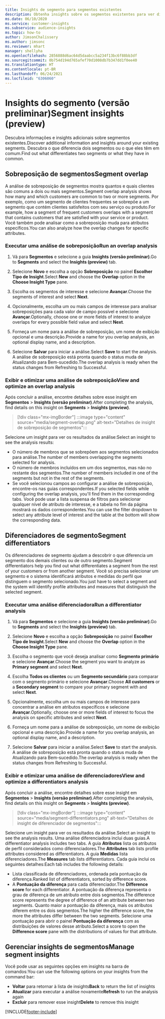 ```yaml
---
title: Insights de segmento para segmentos existentes
description: Obtenha insights sobre os segmentos existentes para ver diferenças e semelhanças.
ms.date: 06/10/2020
ms.service: customer-insights
ms.subservice: audience-insights
ms.topic: how-to
author: JimsonChalissery
ms.author: jimsonc
ms.reviewer: mhart
manager: shellyha
ms.openlocfilehash: 2856888d6ac64d5daabcc5a234f13bc6f88bb3df
ms.sourcegitcommit: 0b754d194d765afef70d1008db7b347dd1f0ee40
ms.translationtype: HT
ms.contentlocale: pt-BR
ms.lasthandoff: 06/24/2021
ms.locfileid: "6306060"
---
```

# <a name="segment-insights-preview"></a><span data-ttu-id="a6264-103">Insights do segmento (versão preliminar)</span><span class="sxs-lookup"><span data-stu-id="a6264-103">Segment insights (preview)</span></span>

<span data-ttu-id="a6264-104">Descubra informações e insights adicionais sobre segmentos existentes.</span><span class="sxs-lookup"><span data-stu-id="a6264-104">Discover additional information and insights around your existing segments.</span></span> <span data-ttu-id="a6264-105">Descubra o que diferencia dois segmentos ou o que eles têm em comum.</span><span class="sxs-lookup"><span data-stu-id="a6264-105">Find out what differentiates two segments or what they have in common.</span></span>

## <a name="segment-overlap"></a><span data-ttu-id="a6264-106">Sobreposição de segmentos</span><span class="sxs-lookup"><span data-stu-id="a6264-106">Segment overlap</span></span>

<span data-ttu-id="a6264-107">A análise de sobreposição de segmentos mostra quantos e quais clientes são comuns a dois ou mais segmentos.</span><span class="sxs-lookup"><span data-stu-id="a6264-107">Segment overlap analysis shows how many and which customers are common to two or more segments.</span></span> <span data-ttu-id="a6264-108">Por exemplo, como um segmento de clientes frequentes se sobrepõe a um segmento que contém clientes satisfeitos com seu serviço ou produto.</span><span class="sxs-lookup"><span data-stu-id="a6264-108">For example, how a segment of frequent customers overlaps with a segment that contains customers that are satisfied with your service or product.</span></span>
<span data-ttu-id="a6264-109">Você também pode analisar como a sobreposição muda para atributos específicos.</span><span class="sxs-lookup"><span data-stu-id="a6264-109">You can also analyze how the overlap changes for specific attributes.</span></span>

### <a name="run-an-overlap-analysis"></a><span data-ttu-id="a6264-110">Executar uma análise de sobreposição</span><span class="sxs-lookup"><span data-stu-id="a6264-110">Run an overlap analysis</span></span>

1. <span data-ttu-id="a6264-111">Vá para **Segmentos** e selecione a guia **Insights (versão preliminar)**.</span><span class="sxs-lookup"><span data-stu-id="a6264-111">Go to **Segments** and select the **Insights (preview)** tab.</span></span>

1. <span data-ttu-id="a6264-112">Selecione **Novo** e escolha a opção **Sobreposição** no painel **Escolher Tipo de Insight**.</span><span class="sxs-lookup"><span data-stu-id="a6264-112">Select **New** and choose the **Overlap** option in the **Choose Insight Type** pane.</span></span>

1. <span data-ttu-id="a6264-113">Escolha os segmentos de interesse e selecione **Avançar**.</span><span class="sxs-lookup"><span data-stu-id="a6264-113">Choose the segments of interest and select **Next**.</span></span>

1. <span data-ttu-id="a6264-114">Opcionalmente, escolha um ou mais campos de interesse para analisar sobreposições para cada valor de campo possível e selecione **Avançar**.</span><span class="sxs-lookup"><span data-stu-id="a6264-114">Optionally, choose one or more fields of interest to analyze overlaps for every possible field value and select **Next**.</span></span>

1. <span data-ttu-id="a6264-115">Forneça um nome para a análise de sobreposição, um nome de exibição opcional e uma descrição.</span><span class="sxs-lookup"><span data-stu-id="a6264-115">Provide a name for you overlap analysis, an optional display name, and a description.</span></span>

1. <span data-ttu-id="a6264-116">Selecione **Salvar** para iniciar a análise.</span><span class="sxs-lookup"><span data-stu-id="a6264-116">Select **Save** to start the analysis.</span></span> <span data-ttu-id="a6264-117">A análise de sobreposição está pronta quando o status muda de Atualizando para Bem-sucedido.</span><span class="sxs-lookup"><span data-stu-id="a6264-117">The overlap analysis is ready when the status changes from Refreshing to Successful.</span></span>

### <a name="view-and-optimize-an-overlap-analysis"></a><span data-ttu-id="a6264-118">Exibir e otimizar uma análise de sobreposição</span><span class="sxs-lookup"><span data-stu-id="a6264-118">View and optimize an overlap analysis</span></span>

<span data-ttu-id="a6264-119">Após concluir a análise, encontre detalhes sobre esse insight em **Segmentos** > **Insights (versão preliminar)**.</span><span class="sxs-lookup"><span data-stu-id="a6264-119">After completing the analysis, find details on this insight on **Segments** > **Insights (preview)**.</span></span>

> [!div class="mx-imgBorder"]
> :::image type="content" source="media/segment-overlap.png" alt-text="Detalhes de insight de sobreposição de segmentos":::

<span data-ttu-id="a6264-121">Selecione um insight para ver os resultados da análise:</span><span class="sxs-lookup"><span data-stu-id="a6264-121">Select an insight to see the analysis results:</span></span>

- <span data-ttu-id="a6264-122">O número de membros que se sobrepõem aos segmentos selecionados para análise.</span><span class="sxs-lookup"><span data-stu-id="a6264-122">The number of members overlapping the segments selected for analysis.</span></span>
- <span data-ttu-id="a6264-123">O número de membros incluídos em um dos segmentos, mas não no restante dos segmentos.</span><span class="sxs-lookup"><span data-stu-id="a6264-123">The number of members included in one of the segments but not in the rest of the segments.</span></span>
- <span data-ttu-id="a6264-124">Se você selecionou campos ao configurar a análise de sobreposição, encontre-os nas guias correspondentes.</span><span class="sxs-lookup"><span data-stu-id="a6264-124">If you selected fields while configuring the overlap analysis, you'll find them in the corresponding tabs.</span></span> <span data-ttu-id="a6264-125">Você pode usar a lista suspensa de filtros para selecionar qualquer nível de atributo de interesse, e a tabela no fim da página mostrará os dados correspondentes.</span><span class="sxs-lookup"><span data-stu-id="a6264-125">You can use the filter dropdown to select any attribute level of interest and the table at the bottom will show the corresponding data.</span></span>

## <a name="segment-differentiators"></a><span data-ttu-id="a6264-126">Diferenciadores de segmento</span><span class="sxs-lookup"><span data-stu-id="a6264-126">Segment differentiators</span></span>

<span data-ttu-id="a6264-127">Os diferenciadores de segmento ajudam a descobrir o que diferencia um segmento dos demais clientes ou de outro segmento.</span><span class="sxs-lookup"><span data-stu-id="a6264-127">Segment differentiators help you find out what differentiates a segment from the rest of your customers or from another segment.</span></span> <span data-ttu-id="a6264-128">Você só precisa selecionar um segmento e o sistema identificará atributos e medidas do perfil que distinguem o segmento selecionado.</span><span class="sxs-lookup"><span data-stu-id="a6264-128">You just have to select a segment and the system will identify profile attributes and measures that distinguish the selected segment.</span></span>

### <a name="run-a-differentiator-analysis"></a><span data-ttu-id="a6264-129">Executar uma análise diferenciadora</span><span class="sxs-lookup"><span data-stu-id="a6264-129">Run a differentiator analysis</span></span>

1. <span data-ttu-id="a6264-130">Vá para **Segmentos** e selecione a guia **Insights (versão preliminar)**.</span><span class="sxs-lookup"><span data-stu-id="a6264-130">Go to **Segments** and select the **Insights (preview)** tab.</span></span>

1. <span data-ttu-id="a6264-131">Selecione **Novo** e escolha a opção **Sobreposição** no painel **Escolher Tipo de Insight**.</span><span class="sxs-lookup"><span data-stu-id="a6264-131">Select **New** and choose the **Overlap** option in the **Choose Insight Type** pane.</span></span>

1. <span data-ttu-id="a6264-132">Escolha o segmento que você deseja analisar como **Segmento primário** e selecione **Avançar**.</span><span class="sxs-lookup"><span data-stu-id="a6264-132">Choose the segment you want to analyze as **Primary segment** and select **Next**.</span></span>

1. <span data-ttu-id="a6264-133">Escolha **Todos os clientes** ou um **Segmento secundário** para comparar com o segmento primário e selecione **Avançar**.</span><span class="sxs-lookup"><span data-stu-id="a6264-133">Choose **All customers** or a **Secondary segment** to compare your primary segment with and select **Next**.</span></span>

1. <span data-ttu-id="a6264-134">Opcionalmente, escolha um ou mais campos de interesse para concentrar a análise em atributos específicos e selecione **Avançar**.</span><span class="sxs-lookup"><span data-stu-id="a6264-134">Optionally, choose one or more fields of interest to focus the analysis on specific attributes and select **Next**.</span></span>

1. <span data-ttu-id="a6264-135">Forneça um nome para a análise de sobreposição, um nome de exibição opcional e uma descrição.</span><span class="sxs-lookup"><span data-stu-id="a6264-135">Provide a name for you overlap analysis, an optional display name, and a description.</span></span>

1. <span data-ttu-id="a6264-136">Selecione **Salvar** para iniciar a análise.</span><span class="sxs-lookup"><span data-stu-id="a6264-136">Select **Save** to start the analysis.</span></span> <span data-ttu-id="a6264-137">A análise de sobreposição está pronta quando o status muda de Atualizando para Bem-sucedido.</span><span class="sxs-lookup"><span data-stu-id="a6264-137">The overlap analysis is ready when the status changes from Refreshing to Successful.</span></span>

### <a name="view-and-optimize-a-differentiators-analysis"></a><span data-ttu-id="a6264-138">Exibir e otimizar uma análise de diferenciadores</span><span class="sxs-lookup"><span data-stu-id="a6264-138">View and optimize a differentiators analysis</span></span>

<span data-ttu-id="a6264-139">Após concluir a análise, encontre detalhes sobre esse insight em **Segmentos** > **Insights (versão preliminar)**.</span><span class="sxs-lookup"><span data-stu-id="a6264-139">After completing the analysis, find details on this insight on **Segments** > **Insights (preview)**.</span></span>

> [!div class="mx-imgBorder"]
> :::image type="content" source="media/segment-differentiators.png" alt-text="Detalhes de insight de diferenciador de segmentos":::

<span data-ttu-id="a6264-141">Selecione um insight para ver os resultados da análise.</span><span class="sxs-lookup"><span data-stu-id="a6264-141">Select an insight to see the analysis results.</span></span> <span data-ttu-id="a6264-142">Uma análise diferenciadora inclui duas guias.</span><span class="sxs-lookup"><span data-stu-id="a6264-142">A differentiator analysis includes two tabs.</span></span> <span data-ttu-id="a6264-143">A guia **Atributos** lista os atributos de perfil considerados como diferenciadores.</span><span class="sxs-lookup"><span data-stu-id="a6264-143">The **Attributes** tab lists profile attributes considered as differentiators.</span></span> <span data-ttu-id="a6264-144">A guia **Medidas** lista diferenciadores.</span><span class="sxs-lookup"><span data-stu-id="a6264-144">The **Measures** tab lists differentiators.</span></span> <span data-ttu-id="a6264-145">Cada guia inclui os seguintes detalhes:</span><span class="sxs-lookup"><span data-stu-id="a6264-145">Each tab includes the following details:</span></span>

- <span data-ttu-id="a6264-146">Lista classificada de diferenciadores, ordenada pela pontuação da diferença.</span><span class="sxs-lookup"><span data-stu-id="a6264-146">Ranked list of differentiators, sorted by difference score.</span></span>
- <span data-ttu-id="a6264-147">A **Pontuação da diferença** para cada diferenciador.</span><span class="sxs-lookup"><span data-stu-id="a6264-147">The **Difference score** for each differentiator.</span></span> <span data-ttu-id="a6264-148">A pontuação da diferença representa o grau de diferença de um atributo entre dois segmentos.</span><span class="sxs-lookup"><span data-stu-id="a6264-148">The difference score represents the degree of difference of an attribute between two segments.</span></span> <span data-ttu-id="a6264-149">Quanto maior a pontuação da diferença, mais os atributos diferem entre os dois segmentos.</span><span class="sxs-lookup"><span data-stu-id="a6264-149">The higher the difference score, the more the attributes differ between the two segments.</span></span> <span data-ttu-id="a6264-150">Selecione uma pontuação para abrir o painel **Pontuação da diferença** com as distribuições de valores desse atributo.</span><span class="sxs-lookup"><span data-stu-id="a6264-150">Select a score to open the **Difference score** pane with the distributions of values for that attribute.</span></span>

## <a name="manage-segment-insights"></a><span data-ttu-id="a6264-151">Gerenciar insights de segmentos</span><span class="sxs-lookup"><span data-stu-id="a6264-151">Manage segment insights</span></span>

<span data-ttu-id="a6264-152">Você pode usar as seguintes opções em insights na barra de comandos:</span><span class="sxs-lookup"><span data-stu-id="a6264-152">You can use the following options on your insights from the command bar:</span></span>

- <span data-ttu-id="a6264-153">**Voltar** para retornar à lista de insights</span><span class="sxs-lookup"><span data-stu-id="a6264-153">**Back** to return the list of insights</span></span>
- <span data-ttu-id="a6264-154">**Atualizar** para executar a análise novamente</span><span class="sxs-lookup"><span data-stu-id="a6264-154">**Refresh** to run the analysis again</span></span>
- <span data-ttu-id="a6264-155">**Excluir** para remover esse insight</span><span class="sxs-lookup"><span data-stu-id="a6264-155">**Delete** to remove this insight</span></span>


[!INCLUDE[footer-include](../includes/footer-banner.md)]